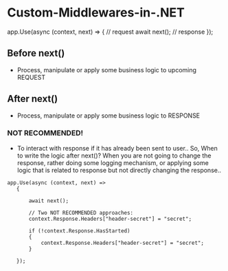 # Custom-Middlewares-in-.NET


app.Use(async (context, next) =>
    {
        // request
        await next();
        // response
    });

  ## Before next() 
  - Process, manipulate or apply some business logic to upcoming REQUEST

   ## After next()
   - Process, manipulate or apply some business logic to RESPONSE
  ### NOT RECOMMENDED!
  -  To interact with response if it has already been sent to user.. 
   So, When to write the logic after next()? When you are not going to change the response, rather doing some logging mechanism, or applying some logic that is related to response but not directly changing the response..
 ```
app.Use(async (context, next) =>
    {

        await next();

        // Two NOT RECOMMENDED approaches:
        context.Response.Headers["header-secret"] = "secret";

        if (!context.Response.HasStarted)
        {
            context.Response.Headers["header-secret"] = "secret";
        }

    });
```
